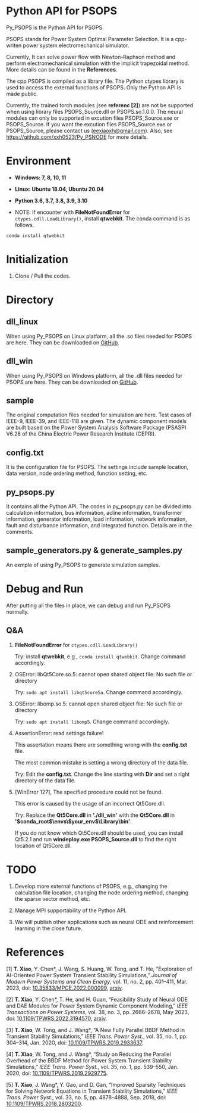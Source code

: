 # Python API for PSOPS
Py_PSOPS is the Python API for PSOPS. 

PSOPS stands for Power System Optimal Parameter Selection. It is a cpp-writen power system electromechanical simulator. 

Currently, It can solve power flow with Newton-Raphson method and perform electromechanical simulation with the implicit trapezoidal method. More details can be found in the **References**.

The cpp PSOPS is compiled as a library file. The Python ctypes library is used to access the external functions of PSOPS. Only the Python API is made public. 

Currently, the trained torch modules (see **referenc [2]**) are not be supported when using library files PSOPS_Source.dll or PSOPS.so.1.0.0. The neural modules can only be supported in excution files PSOPS_Source.exe or PSOPS_Source. If you want the excution files PSOPS_Source.exe or PSOPS_Source, please contact us (eexiaoxh@gmail.com). Also, see https://github.com/xxh0523/Py_PSNODE for more details.

# Environment

- **Windows: 7, 8, 10, 11**

- **Linux: Ubuntu 18.04, Ubuntu 20.04**

- **Python 3.6, 3.7, 3.8, 3.9, 3.10**

- NOTE: If encounter with **FileNotFoundError** for `ctypes.cdll.LoadLibrary()`, install **qtwebkit**. The conda command is as follows.

```
conda install qtwebkit
```

# Initialization
1.  Clone / Pull the codes.

# Directory
## dll_linux
When using Py_PSOPS on Linux platform, all the .so files needed for PSOPS are here. They can be downloaded on [GitHub](https://github.com/xxh0523/Py_PSOPS/releases).

## dll_win
When using Py_PSOPS on Windows platform, all the .dll files needed for PSOPS are here. They can be downloaded on [GitHub](https://github.com/xxh0523/Py_PSOPS/releases).

## sample
The original computation files needed for simulation are here. Test cases of IEEE-9, IEEE-39, and IEEE-118 are given. The dynamic component models are built based on the Power System Analysis Software Package (PSASP) V6.28 of the China Electric Power Research Institute (CEPRI).

## config.txt
It is the configuration file for PSOPS. The settings include sample location, data version, node ordering method, function setting, etc. 

## py_psops.py
It contains all the Python API. The codes in py_psops.py can be divided into calculation information, bus information, acline information, transformer information, generator information, load information, network information, fault and disturbance information, and integrated function. Details are in the comments. 

## sample_generators.py & generate_samples.py
An exmple of using Py_PSOPS to generate simulation samples.

# Debug and Run
After putting all the files in place, we can debug and run Py_PSOPS normally.

## Q&A
1.  **FileNotFoundError** for `ctypes.cdll.LoadLibrary()` 

    Try: install **qtwebkit**, e.g., `conda install qtwebkit`. Change command accordingly. 

1.  OSError: libQt5Core.so.5: cannot open shared object file: No such file or directory

    Try: `sudo apt install libqt5core5a`. Change command accordingly.

2.  OSError: libomp.so.5: cannot open shared object file: No such file or directory

    Try: `sudo apt install libomp5`. Change command accordingly.

3.  AssertionError: read settings failure!

    This assertation means there are something wrong with the **config.txt** file.
    
    The most common mistake is setting a wrong directory of the data file.

    Try: Edit the **config.txt**. Change the line starting with **Dir** and set a right directory of the data file.

4.  [WinError 127], The specified procedure could not be found.

    This error is caused by the usage of an incorrect Qt5Core.dll.

    Try: Replace the **Qt5Core.dll** in **'./dll_win'** with the **Qt5Core.dll** in **'\$conda_root\$\envs\\\$your_env\$\Library\bin'**.

    If you do not know which Qt5Core.dll should be used, you can install Qt5.2.1 and run **windeploy.exe PSOPS_Source.dll** to find the right location of Qt5Core.dll. 

# TODO
1. Develop more external functions of PSOPS, e.g., changing the calculation file location, changing the node ordering method, changing the sparse vector method, etc.

2. Manage MPI supportability of the Python API. 

3. We will publish other applications such as neural ODE and reinforcement learning in the close future.

# References
[1] **T. Xiao**, Y. Chen*, J. Wang, S. Huang, W. Tong, and T. He, “Exploration of AI-Oriented Power System Transient Stability Simulations,” *Journal of Modern Power Systems and Clean Energy*, vol. 11, no. 2, pp. 401–411, Mar. 2023, doi: [10.35833/MPCE.2022.000099](https://ieeexplore.ieee.org/document/9833418), [arxiv](http://arxiv.org/abs/2110.00931).


[2] **T. Xiao**, Y. Chen*, T. He, and H. Guan, “Feasibility Study of Neural ODE and DAE Modules for Power System Dynamic Component Modeling,” *IEEE Transactions on Power Systems*, vol. 38, no. 3, pp. 2666–2678, May 2023, doi: [10.1109/TPWRS.2022.3194570](https://ieeexplore.ieee.org/document/9844253), [arxiv](https://arxiv.org/abs/2110.12981).

[3] **T. Xiao**, W. Tong, and J. Wang*, “A New Fully Parallel BBDF Method in Transient Stability Simulations,” *IEEE Trans. Power Syst.*, vol. 35, no. 1, pp. 304–314, Jan. 2020, doi: [10.1109/TPWRS.2019.2933637](https://ieeexplore.ieee.org/document/8798601/).

[4] **T. Xiao**, W. Tong, and J. Wang*, “Study on Reducing the Parallel Overhead of the BBDF Method for Power System Transient Stability Simulations,” *IEEE Trans. Power Syst.*, vol. 35, no. 1, pp. 539–550, Jan. 2020, doi: [10.1109/TPWRS.2019.2929775](https://ieeexplore.ieee.org/document/8765766/).

[5] **T. Xiao**, J. Wang*, Y. Gao, and D. Gan, “Improved Sparsity Techniques for Solving Network Equations in Transient Stability Simulations,” *IEEE Trans. Power Syst.*, vol. 33, no. 5, pp. 4878–4888, Sep. 2018, doi: [10.1109/TPWRS.2018.2803200](https://ieeexplore.ieee.org/document/8283798/).

